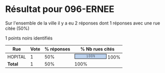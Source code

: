 # Résultat pour 096-ERNEE

Sur l'ensemble de la ville il y a eu 2 réponses dont 1 réponses avec une rue citée (50%)

1 points noirs identifiés

| Rue | Vote | % réponses | % Nb rues cités|
|-----|------|------------|----------------|
| HOPITAL | 1 | 50% | <img src="../../img/bar_100.gif" />&nbsp;100%|
| **Total** | 1 | 50% | 100%|
